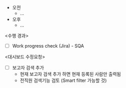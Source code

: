 - 오전
	- ...
- 오후
	- ...

<수행 경과>
- [ ] Work progress check (Jira) - SQA

<대시보드 수정요청>
- [ ] 보고자 검색 추가
	- 현재 보고자 검색 추가 하면 현재 등록된 사람만 출력됨
	- 전직원 검색기능 검토 (Smart filter 가능할 것)